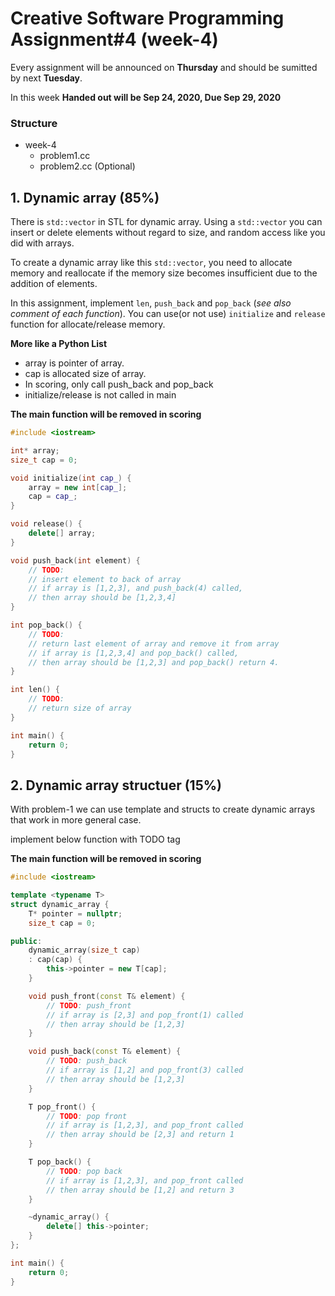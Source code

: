 # Creative Software Programming Assignment#4 (week-4)

Every assignment will be announced on **Thursday** and should be sumitted by next **Tuesday**.

In this week **Handed out will be Sep 24, 2020, Due Sep 29, 2020**

### Structure

- week-4
    - problem1.cc
    - problem2.cc (Optional)

## 1. Dynamic array (85%)

There is `std::vector` in STL for dynamic array. Using a `std::vector` you can insert or delete elements without regard to size, and random access like you did with arrays.

To create a dynamic array like this `std::vector`, you need to allocate memory and reallocate if the memory size becomes insufficient due to the addition of elements.

In this assignment, implement `len`, `push_back` and `pop_back` (*see also comment of each function*). You can use(or not use) `initialize` and `release` function for allocate/release memory.

**More like a Python List**

- array is pointer of array.
- cap is allocated size of array.
- In scoring, only call push_back and pop_back
- initialize/release is not called in main

**The main function will be removed in scoring**


```c++
#include <iostream>

int* array;
size_t cap = 0;

void initialize(int cap_) {
    array = new int[cap_];
    cap = cap_;
}

void release() {
    delete[] array;
}

void push_back(int element) {
    // TODO:
    // insert element to back of array
    // if array is [1,2,3], and push_back(4) called,
    // then array should be [1,2,3,4]
}

int pop_back() {
    // TODO:
    // return last element of array and remove it from array
    // if array is [1,2,3,4] and pop_back() called,
    // then array should be [1,2,3] and pop_back() return 4.
}

int len() {
    // TODO:
    // return size of array
}

int main() {
    return 0;
}
```

## 2. Dynamic array structuer (15%)

With problem-1 we can use template and structs to create dynamic arrays that work in more general case.

implement below function with TODO tag

**The main function will be removed in scoring**


```c++
#include <iostream>

template <typename T>
struct dynamic_array {
    T* pointer = nullptr;
    size_t cap = 0;

public:
    dynamic_array(size_t cap)
    : cap(cap) {
        this->pointer = new T[cap];
    }

    void push_front(const T& element) {
        // TODO: push_front
        // if array is [2,3] and pop_front(1) called
        // then array should be [1,2,3]
    }

    void push_back(const T& element) {
        // TODO: push_back
        // if array is [1,2] and pop_front(3) called
        // then array should be [1,2,3]
    }

    T pop_front() {
        // TODO: pop front
        // if array is [1,2,3], and pop_front called
        // then array should be [2,3] and return 1
    }

    T pop_back() {
        // TODO: pop back
        // if array is [1,2,3], and pop_front called
        // then array should be [1,2] and return 3
    }

    ~dynamic_array() {
        delete[] this->pointer;
    }
};

int main() {
    return 0;
}
```


```c++

```
